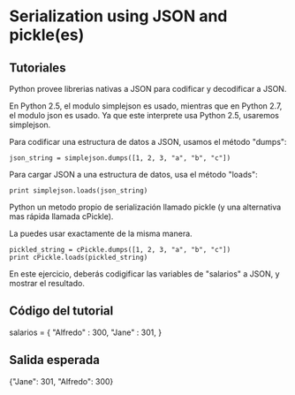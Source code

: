 # Serialization using JSON and pickle(es)

Tutoriales
--------
Python provee librerias nativas a JSON para codificar y decodificar a JSON.

En Python 2.5, el modulo simplejson es usado, mientras que en Python 2.7, el modulo json es usado. Ya que este interprete usa Python 2.5, usaremos simplejson.

Para codificar una estructura de datos a JSON, usamos el método "dumps":

    json_string = simplejson.dumps([1, 2, 3, "a", "b", "c"])

Para cargar JSON a una estructura de datos, usa el método "loads":

    print simplejson.loads(json_string)

Python un metodo propio de serialización llamado pickle (y una alternativa mas rápida llamada cPickle).

La puedes usar exactamente de la misma manera.

    pickled_string = cPickle.dumps([1, 2, 3, "a", "b", "c"])
    print cPickle.loads(pickled_string)

En este ejercicio, deberás codigificar las variables de "salarios" a JSON, y mostrar el resultado.

Código del tutorial
-------------
salarios = {
    "Alfredo" : 300,
    "Jane" : 301,
}

Salida esperada
---------------
{"Jane": 301, "Alfredo": 300}